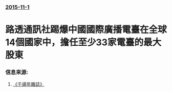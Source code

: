 ### [2015-11-1](/news/2015/11/1/index.md)

##### 
# 路透通訊社踢爆中國國際廣播電臺在全球14個國家中，擔任至少33家電臺的最大股東 




### 信息来源:

1. [《千禧年雜誌》](http://millenniummag_todaynews.dudaone.com/2015-11-09-1)
